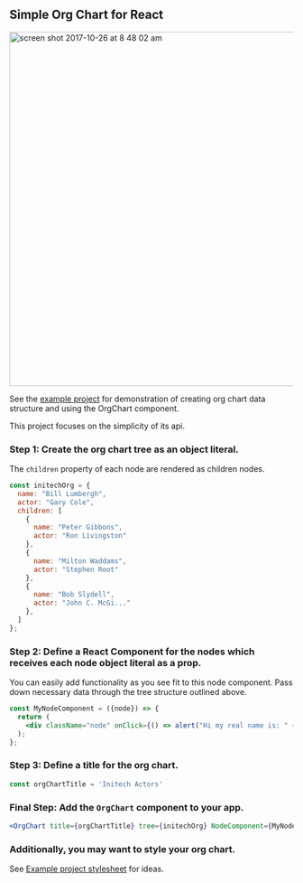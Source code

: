 ## Simple Org Chart for React
<img width="627" alt="screen shot 2017-10-26 at 8 48 02 am" src="https://user-images.githubusercontent.com/909721/32062817-72aa524a-ba2a-11e7-95fc-83918ae2e89d.png">

See the [example project](example/README.md) for demonstration of creating org chart data structure and using the OrgChart component.

This project focuses on the simplicity of its api.

### Step 1: Create the org chart tree as an object literal.
The ```children``` property of each node are rendered as children nodes.

```jsx harmony
const initechOrg = {
  name: "Bill Lumbergh",
  actor: "Gary Cole",
  children: [
    {
      name: "Peter Gibbons",
      actor: "Ron Livingston"
    },
    {
      name: "Milton Waddams",
      actor: "Stephen Root"
    },
    {
      name: "Bob Slydell",
      actor: "John C. McGi..."
    },
  ]
};
```
### Step 2: Define a React Component for the nodes which receives each node object literal as a prop.
You can easily add functionality as you see fit to this node component.
Pass down necessary data through the tree structure outlined above.
```jsx harmony
const MyNodeComponent = ({node}) => {
  return (
    <div className="node" onClick={() => alert("Hi my real name is: " + node.actor)}>{ node.name }</div>
  );
};
```

### Step 3: Define a title for the org chart.
```jsx harmony
const orgChartTitle = 'Initech Actors'
```

### Final Step: Add the ```OrgChart``` component to your app.
```jsx harmony
<OrgChart title={orgChartTitle} tree={initechOrg} NodeComponent={MyNodeComponent} />
```

### Additionally, you may want to style your org chart.
See [Example project stylesheet](example/src/App.css) for ideas.
